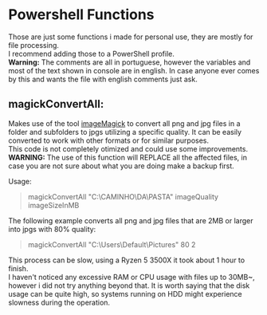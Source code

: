 # Powershell Functions
Those are just some functions i made for personal use, they are mostly for file processing.\
I recommend adding those to a PowerShell profile.\
**Warning:** The comments are all in portuguese, however the variables and most of the text shown in console are in english. In case anyone ever comes by this and wants the file with english comments just ask.


## magickConvertAll:
Makes use of the tool [imageMagick](https://imagemagick.org) to convert all png and jpg files in a folder and subfolders to jpgs utilizing a specific quality. It can be easily converted to work with other formats or for similar purposes.\
This code is not completely otimized and could use some improvements.\
**WARNING:** The use of this function will REPLACE all the affected files, in case you are not sure about what you are doing make a backup first.

Usage:
> magickConvertAll "C:\CAMINHO\DA\PASTA" imageQuality imageSizeInMB

The following example converts all png and jpg files that are 2MB or larger into jpgs with 80% quality:
> magickConvertAll "C:\Users\Default\Pictures" 80 2

This process can be slow, using a Ryzen 5 3500X it took about 1 hour to finish.\
I haven't noticed any excessive RAM or CPU usage with files up to 30MB~, however i did not try anything beyond that. It is worth saying that the disk usage can be quite high, so systems running on HDD might experience slowness during the operation.
 
